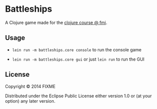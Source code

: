 # Battleships

A Clojure game made for the [clojure course @ fmi](http://fmi.clojure.bg/).

## Usage

* `lein run -m battleships.core console` to run the console game

* `lein run -m battleships.core gui` or just `lein run` to run the GUI

## License

Copyright © 2014 FIXME

Distributed under the Eclipse Public License either version 1.0 or (at
your option) any later version.
